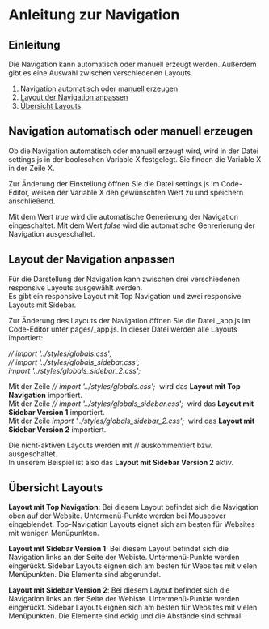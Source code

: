 # Anleitung zur Navigation

## Einleitung
Die Navigation kann automatisch oder manuell erzeugt werden. 
Außerdem gibt es eine Auswahl zwischen verschiedenen Layouts.  

1. [Navigation automatisch oder manuell erzeugen](#Navigation-automatisch-oder-manuell-erzeugen)
2. [Layout der Navigation anpassen](#Layout-der-Navigation-anpassen)
3. [Übersicht Layouts](#Übersicht-Layouts)
  
## Navigation automatisch oder manuell erzeugen  

Ob die Navigation automatisch oder manuell erzeugt wird, wird in der Datei settings.js in der booleschen Variable X festgelegt. Sie finden die Variable X in der Zeile X.  

Zur Änderung der Einstellung öffnen Sie die Datei settings.js im Code-Editor, weisen der Variable X den gewünschten Wert zu und speichern anschließend.  

Mit dem Wert *true* wird die automatische Generierung der Navigation eingeschaltet. Mit dem Wert *false* wird die automatische Genrerierung der Navigation ausgeschaltet.

## Layout der Navigation anpassen  

Für die Darstellung der Navigation kann zwischen drei verschiedenen responsive Layouts ausgewählt werden.  
Es gibt ein responsive Layout mit Top Navigation und zwei responsive Layouts mit Sidebar.  

Zur Änderung des Layouts der Navigation öffnen Sie die Datei _app.js im Code-Editor unter pages/_app.js.
In dieser Datei werden alle Layouts importiert:
  
*// import '../styles/globals.css';*  
*// import '../styles/globals_sidebar.css';*  
*import '../styles/globals_sidebar_2.css';*  

Mit der Zeile *// import '../styles/globals.css';* &nbsp;wird das **Layout mit Top Navigation** importiert.  
Mit der Zeile *// import '../styles/globals_sidebar.css';* &nbsp;wird das **Layout mit Sidebar Version 1** importiert.  
Mit der Zeile *import '../styles/globals_sidebar_2.css';* &nbsp;wird das **Layout mit Sidebar Version 2** importiert.

Die nicht-aktiven Layouts werden mit // auskommentiert bzw. ausgeschaltet.  
In unserem Beispiel ist also das **Layout mit Sidebar Version 2** aktiv.

## Übersicht Layouts

**Layout mit Top Navigation**: Bei diesem Layout befindet sich die Navigation oben auf der Website. Untermenü-Punkte werden bei Mouseover eingeblendet. Top-Navigation Layouts eignet sich am besten für Websites mit wenigen Menüpunkten.

**Layout mit Sidebar Version 1**: Bei diesem Layout befindet sich die Navigation links an der Seite der Webiste. Untermenü-Punkte werden eingerückt. Sidebar Layouts eignen sich am besten für Websites mit vielen Menüpunkten. Die Elemente sind abgerundet.

**Layout mit Sidebar Version 2**: Bei diesem Layout befindet sich die Navigation links an der Seite der Webiste. Untermenü-Punkte werden eingerückt. Sidebar Layouts eignen sich am besten für Websites mit vielen Menüpunkten. Die Elemente sind eckig und die Abstände sind schmal.